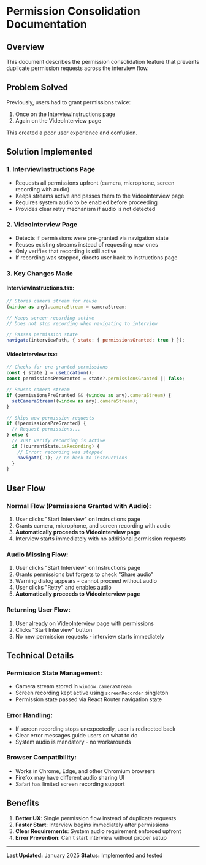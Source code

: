 # Permission Consolidation Documentation

## Overview
This document describes the permission consolidation feature that prevents duplicate permission requests across the interview flow.

## Problem Solved
Previously, users had to grant permissions twice:
1. Once on the InterviewInstructions page
2. Again on the VideoInterview page

This created a poor user experience and confusion.

## Solution Implemented

### 1. **InterviewInstructions Page**
- Requests all permissions upfront (camera, microphone, screen recording with audio)
- Keeps streams active and passes them to the VideoInterview page
- Requires system audio to be enabled before proceeding
- Provides clear retry mechanism if audio is not detected

### 2. **VideoInterview Page**
- Detects if permissions were pre-granted via navigation state
- Reuses existing streams instead of requesting new ones
- Only verifies that recording is still active
- If recording was stopped, directs user back to instructions page

### 3. **Key Changes Made**

#### InterviewInstructions.tsx:
```javascript
// Stores camera stream for reuse
(window as any).cameraStream = cameraStream;

// Keeps screen recording active
// Does not stop recording when navigating to interview

// Passes permission state
navigate(interviewPath, { state: { permissionsGranted: true } });
```

#### VideoInterview.tsx:
```javascript
// Checks for pre-granted permissions
const { state } = useLocation();
const permissionsPreGranted = state?.permissionsGranted || false;

// Reuses camera stream
if (permissionsPreGranted && (window as any).cameraStream) {
  setCameraStream((window as any).cameraStream);
}

// Skips new permission requests
if (!permissionsPreGranted) {
  // Request permissions...
} else {
  // Just verify recording is active
  if (!currentState.isRecording) {
    // Error: recording was stopped
    navigate(-1); // Go back to instructions
  }
}
```

## User Flow

### Normal Flow (Permissions Granted with Audio):
1. User clicks "Start Interview" on Instructions page
2. Grants camera, microphone, and screen recording with audio
3. **Automatically proceeds to VideoInterview page**
4. Interview starts immediately with no additional permission requests

### Audio Missing Flow:
1. User clicks "Start Interview" on Instructions page
2. Grants permissions but forgets to check "Share audio"
3. Warning dialog appears - cannot proceed without audio
4. User clicks "Retry" and enables audio
5. **Automatically proceeds to VideoInterview page**

### Returning User Flow:
1. User already on VideoInterview page with permissions
2. Clicks "Start Interview" button
3. No new permission requests - interview starts immediately

## Technical Details

### Permission State Management:
- Camera stream stored in `window.cameraStream`
- Screen recording kept active using `screenRecorder` singleton
- Permission state passed via React Router navigation state

### Error Handling:
- If screen recording stops unexpectedly, user is redirected back
- Clear error messages guide users on what to do
- System audio is mandatory - no workarounds

### Browser Compatibility:
- Works in Chrome, Edge, and other Chromium browsers
- Firefox may have different audio sharing UI
- Safari has limited screen recording support

## Benefits
1. **Better UX**: Single permission flow instead of duplicate requests
2. **Faster Start**: Interview begins immediately after permissions
3. **Clear Requirements**: System audio requirement enforced upfront
4. **Error Prevention**: Can't start interview without proper setup

---
**Last Updated:** January 2025
**Status:** Implemented and tested 